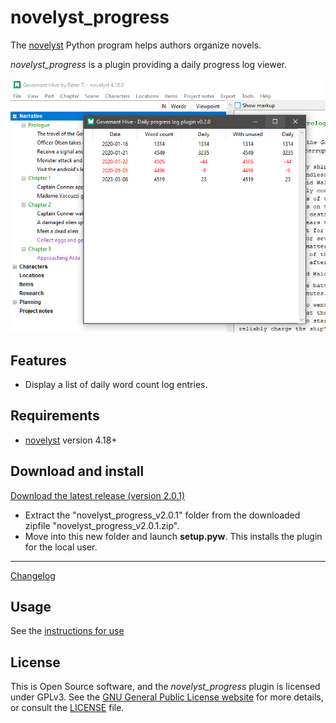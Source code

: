 # novelyst_progress

The [novelyst](https://peter88213.github.io/novelyst/) Python program helps authors organize novels.  

*novelyst_progress* is a plugin providing a daily progress log viewer. 

![Screenshot](Screenshots/screen01.png)

## Features

- Display a list of daily word count log entries.

## Requirements

- [novelyst](https://peter88213.github.io/novelyst/) version 4.18+

## Download and install

[Download the latest release (version 2.0.1)](https://github.com/peter88213/novelyst_progress/raw/main/dist/novelyst_progress_v2.0.1.zip)

- Extract the "novelyst_progress_v2.0.1" folder from the downloaded zipfile "novelyst_progress_v2.0.1.zip".
- Move into this new folder and launch **setup.pyw**. This installs the plugin for the local user.

---

[Changelog](changelog)

## Usage

See the [instructions for use](usage)

## License

This is Open Source software, and the *novelyst_progress* plugin is licensed under GPLv3. See the
[GNU General Public License website](https://www.gnu.org/licenses/gpl-3.0.en.html) for more
details, or consult the [LICENSE](https://github.com/peter88213/novelyst_progress/blob/main/LICENSE) file.
